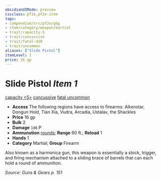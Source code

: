 ```yaml
---
obsidianUIMode: preview
cssclass: pf2e,pf2e-item
tags:
- compendium/src/pf2e/g&g
- item/category/weapon/martial
- trait/capacity-5
- trait/concussive
- trait/fatal-d10
- trait/uncommon
aliases: ["Slide Pistol"]
itemLevel: 1
price: 16 gp
---
```

# Slide Pistol *Item 1*  
[capacity <5>](../../../rules/traits/capacity-g-g.md)  [concussive](../../../rules/traits/concussive-g-g.md)  [fatal <d10>](../../../rules/traits/fatal.md)  [uncommon](../../../rules/traits/uncommon.md)  

- **Access** The following regions have access to firearms: Alkenstar, Dongun Hold, Tian Xia, Vudra, Arcadia, Ustalav, the Shackles
- **Price** 16 gp
- **Bulk** 2
- **Damage** `1d6` P
- **Ammunution** [rounds](round-10-g-g.md); **Range** 60 ft.; **Reload** 1
- **Hands** 1
- **Category** Martial; **Group** Firearm 

Also known as a harmonica gun, this weapon is essentially a stock, trigger, and firing mechanism attached to a sliding brace of barrels that can each hold a round of ammunition.

*Source: Guns & Gears p. 151*